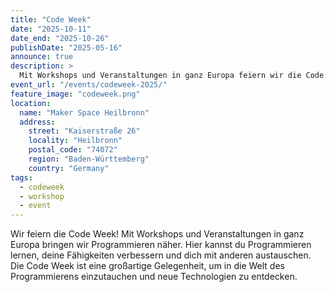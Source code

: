 ```yaml
---
title: "Code Week"
date: "2025-10-11"
date_end: "2025-10-26"
publishDate: "2025-05-16"
announce: true
description: >
  Mit Workshops und Veranstaltungen in ganz Europa feiern wir die Code Week. Hier kannst du Programmiern lernen!
event_url: "/events/codeweek-2025/"
feature_image: "codeweek.png"
location:
  name: "Maker Space Heilbronn"
  address:
    street: "Kaiserstraße 26"
    locality: "Heilbronn"
    postal_code: "74072"
    region: "Baden-Württemberg"
    country: "Germany"
tags:
  - codeweek
  - workshop
  - event
---
```


Wir feiern die Code Week! Mit Workshops und Veranstaltungen in ganz Europa bringen wir Programmieren näher. Hier kannst du Programmieren lernen, deine Fähigkeiten verbessern und dich mit anderen austauschen. Die Code Week ist eine großartige Gelegenheit, um in die Welt des Programmierens einzutauchen und neue Technologien zu entdecken.